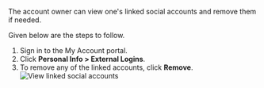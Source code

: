 
The account owner can view one's linked social accounts and remove them if needed.

Given below are the steps to follow.

1. Sign in to the My Account portal.
2. Click **Personal Info > External Logins**.
3. To remove any of the linked accounts, click **Remove**.
   <img :src="$withBase('/assets/img/guides/organization/self-service/myaccount/view-linked-accounts.png')" alt="View linked social accounts">
